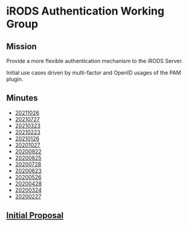 # iRODS Authentication Working Group

## Mission

Provide a more flexible authentication mechanism to the iRODS Server.

Initial use cases driven by multi-factor and OpenID usages of the PAM plugin.

## Minutes

 - [20211026](20211026-minutes.md)
 - [20210727](20210727-minutes.md)
 - [20210323](20210323-minutes.md)
 - [20210223](20210223-minutes.md)
 - [20210126](20210126-minutes.md)
 - [20201027](20201027-minutes.md)
 - [20200922](20200922-minutes.md)
 - [20200825](20200825-minutes.md)
 - [20200728](20200728-minutes.md)
 - [20200623](20200623-minutes.md)
 - [20200526](20200526-minutes.md)
 - [20200428](20200428-minutes.md)
 - [20200324](20200324-minutes.md)
 - [20200227](20200227-minutes.md)

## [Initial Proposal](20200224-surf-flexible_pam_support.pdf)
